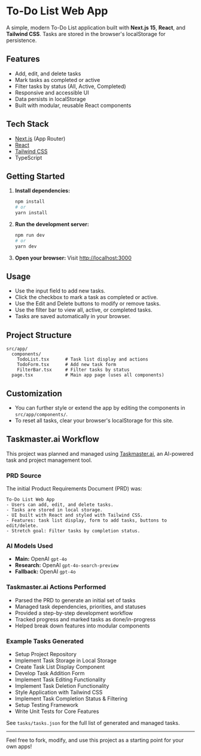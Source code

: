 # To-Do List Web App

A simple, modern To-Do List application built with **Next.js 15**, **React**, and **Tailwind CSS**. Tasks are stored in the browser's localStorage for persistence.

## Features
- Add, edit, and delete tasks
- Mark tasks as completed or active
- Filter tasks by status (All, Active, Completed)
- Responsive and accessible UI
- Data persists in localStorage
- Built with modular, reusable React components

## Tech Stack
- [Next.js](https://nextjs.org/) (App Router)
- [React](https://react.dev/)
- [Tailwind CSS](https://tailwindcss.com/)
- TypeScript

## Getting Started

1. **Install dependencies:**
   ```bash
   npm install
   # or
   yarn install
   ```

2. **Run the development server:**
   ```bash
   npm run dev
   # or
   yarn dev
   ```

3. **Open your browser:**
   Visit [http://localhost:3000](http://localhost:3000)

## Usage
- Use the input field to add new tasks.
- Click the checkbox to mark a task as completed or active.
- Use the Edit and Delete buttons to modify or remove tasks.
- Use the filter bar to view all, active, or completed tasks.
- Tasks are saved automatically in your browser.

## Project Structure
```
src/app/
  components/
    TodoList.tsx      # Task list display and actions
    TodoForm.tsx      # Add new task form
    FilterBar.tsx     # Filter tasks by status
  page.tsx            # Main app page (uses all components)
```

## Customization
- You can further style or extend the app by editing the components in `src/app/components/`.
- To reset all tasks, clear your browser's localStorage for this site.

## Taskmaster.ai Workflow

This project was planned and managed using [Taskmaster.ai](https://taskmaster.ai), an AI-powered task and project management tool.

### PRD Source
The initial Product Requirements Document (PRD) was:

```
To-Do List Web App
- Users can add, edit, and delete tasks.
- Tasks are stored in local storage.
- UI built with React and styled with Tailwind CSS.
- Features: task list display, form to add tasks, buttons to edit/delete.
- Stretch goal: Filter tasks by completion status.
```

### AI Models Used
- **Main:** OpenAI `gpt-4o`
- **Research:** OpenAI `gpt-4o-search-preview`
- **Fallback:** OpenAI `gpt-4o`

### Taskmaster.ai Actions Performed
- Parsed the PRD to generate an initial set of tasks
- Managed task dependencies, priorities, and statuses
- Provided a step-by-step development workflow
- Tracked progress and marked tasks as done/in-progress
- Helped break down features into modular components

### Example Tasks Generated
- Setup Project Repository
- Implement Task Storage in Local Storage
- Create Task List Display Component
- Develop Task Addition Form
- Implement Task Editing Functionality
- Implement Task Deletion Functionality
- Style Application with Tailwind CSS
- Implement Task Completion Status & Filtering
- Setup Testing Framework
- Write Unit Tests for Core Features

See `tasks/tasks.json` for the full list of generated and managed tasks.

---

Feel free to fork, modify, and use this project as a starting point for your own apps!
